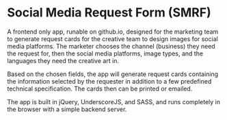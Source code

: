 # Social Media Request Form (SMRF)

A frontend only app, runable on github.io, designed for the marketing team to generate request cards for the creative team to design images for social media platforms.  The marketer chooses the channel (business) they need the request for, then the social media platforms, image types, and the languages they need the creative art in.

Based on the chosen fields, the app will generate request cards containing the information selected by the requester in addition to a few predefined technical specification.  The cards then can be printed or emailed.

The app is built in jQuery, UnderscoreJS, and SASS, and runs completely in the browser with a simple backend server.

